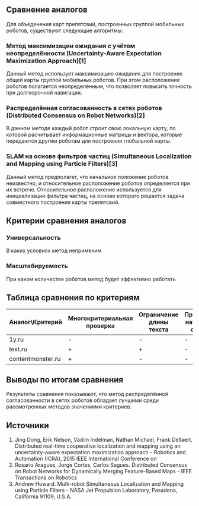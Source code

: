 ﻿## Сравнение аналогов

Для объеденения карт препятсвий, построенных группой мобильных роботов, существуют следующие алгоритмы:

### Метод максимизации ожидания с учётом неопределённости (Uncertainty-Aware Expectation Maximization Approach)[1]

Данный метод использует максимизацию ожидания для построение общей карты группой мобильных роботов. При этом расположение роботов полагается неопределённым, что позволяет повысить точность при долгосрочной навигации. 

### Распределённая согласованность в сетях роботов (Distributed Consensus on Robot Networks)[2]

В данном методе каждый робот строит свою локальную карту, по которой расчитывает информационные матрицы и вектора, которые передаются другим роботам для построения глобальной карты.

### SLAM на основе фильтров частиц (Simultaneous Localization and Mapping using Particle Filters)[3]

Данный метод предполагет, что начальное положение роботов неизвестно, и относительное расположение роботов определяется при их встрече. Относительное расположение используется для инициализации фильтра частиц, на основе которого решается задача совместного построения карты препятсвий.

## Критерии сравнения аналогов

### Универсальность

В каких условиях метод неприменим

### Масштабируемость

При каком количестве роботов метод будет эффективно работать

## Таблица сравнения по критериям

Аналог\Критерий|Многокритериальная проверка|Ограничение длины текста|Проверка научного стиля
-|-|-|-
1y.ru|-|-|-
text.ru|+|+|-
contentmonster.ru|+|-|-

## Выводы по итогам сравнения

Результаты сравнения показывают, что метод распределённой согласованности в сетях роботов обладает лучшими среди рассмотренных методов значениями критериев.

## Источники

1. Jing Dong, Erik Nelson, Vadim Indelman, Nathan Michael, Frank Dellaert. Distributed real-time cooperative localization and mapping using an uncertainty-aware expectation maximization approach – Robotics and Automation (ICRA), 2015 IEEE International Conference on
2. Rosario Aragues, Jorge Cortes, Carlos Sagues. Distributed Consensus on Robot Networks for Dynamically Merging Feature-Based Maps -  IEEE Transactions on Robotics
3. Andrew Howard. Multi-robot Simultaneous Localization and Mapping using Particle Filters -  NASA Jet Propulsion Laboratory, Pasadena, California 91109, U.S.A.
